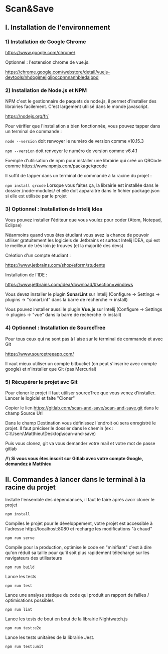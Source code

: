 # Scan&Save

## I. Installation de l'environnement

### 1) Installation de Google Chrome
https://www.google.com/chrome/

Optionnel : l'extension chrome de vue.js.

https://chrome.google.com/webstore/detail/vuejs-devtools/nhdogjmejiglipccpnnnanhbledajbpd

### 2) Installation de Node.js et NPM
NPM c'est le gestionnaire de paquets de node.js, il permet d'installer des librairies facilement. C'est largement utilisé dans le monde javascript.

https://nodejs.org/fr/

Pour vérifier que l'installation a bien fonctionnée, vous pouvez tapper dans un terminal de commande :

`node --version` doit renvoyer le numéro de version comme v10.15.3

`npm --version` doit renvoyer le numéro de version comme v6.4.1

Exemple d'utilisation de npm pour installer une librairie qui créé un QRCode comme https://www.npmjs.com/package/qrcode

Il suffit de tapper dans un terminal de commande à la racine du projet :

`npm install qrcode` Lorsque vous faites ça, la librairie est installée dans le dossier /node-modules/ et elle doit apparaitre dans le fichier package.json si elle est utilisée par le projet

### 3) Optionnel : Installation de Intelij Idea
Vous pouvez installer l'éditeur que vous voulez pour coder (Atom, Notepad, Eclipse)

Néanmoins quand vous êtes étudiant vous avez la chance de pouvoir utiliser gratuitement les logiciels de Jetbrains et surtout Intelij IDEA, qui est le meilleur de très loin je trouves (et la majorité des devs)

Création d'un compte étudiant : 

https://www.jetbrains.com/shop/eform/students

Installation de l'IDE :

https://www.jetbrains.com/idea/download/#section=windows

Vous devez installer le plugin **SonarLint** sur Intelij (Configure -> Settings -> plugins -> "sonarLint" dans la barre de recherche -> install)

Vous pouvez installer aussi le plugin **Vue.js** sur Intelij (Configure -> Settings -> plugins -> "vue" dans la barre de recherche -> install)

### 4) Optionnel : Installation de SourceTree
Pour tous ceux qui ne sont pas à l'aise sur le terminal de commande et avec Git

https://www.sourcetreeapp.com/

Il vaut mieux utiliser un compte bitbucket (on peut s'inscrire avec compte google) et n'installer que Git (pas Mercurial)

### 5) Récupérer le projet avc Git
Pour cloner le projet il faut utiliser sourceTree que vous venez d'installer. Lancer le logiciel et faite "Cloner"

Copier le lien https://gitlab.com/scan-and-save/scan-and-save.git dans le champ Source Url

Dans le champ Destination vous définissez l'endroit où sera enregistré le projet. Il faut préciser le dossier dans le chemin (ex : C:\Users\Matthieu\Desktop\scan-and-save)

Puis vous clonez, git va vous demander votre mail et votre mot de passe gitlab

**/!\ Si vous vous êtes inscrit sur Gitlab avec votre compte Google, demandez à Matthieu**

## II. Commandes à lancer dans le terminal à la racine du projet
Installe l'ensemble des dépendances, il faut le faire après avoir cloner le projet
```
npm install
```

Compiles le projet pour le développement, votre projet est accessible à l'adresse http://localhost:8080 et recharge les modifications "à chaud"
```
npm run serve
```

Compile pour la production, optimise le code en "minifiant" c'est à dire qu'on réduit sa taille pour qu'il soit plus rapidement téléchargé sur les navigateurs des utilisateurs
```
npm run build
```

Lance les tests
```
npm run test
```

Lance une analyse statique du code qui produit un rapport de failles / optimisations possibles
```
npm run lint
```

Lance les tests de bout en bout de la librairie Nightwatch.js
```
npm run test:e2e
```

Lance les tests unitaires de la librairie Jest.
```
npm run test:unit
```
